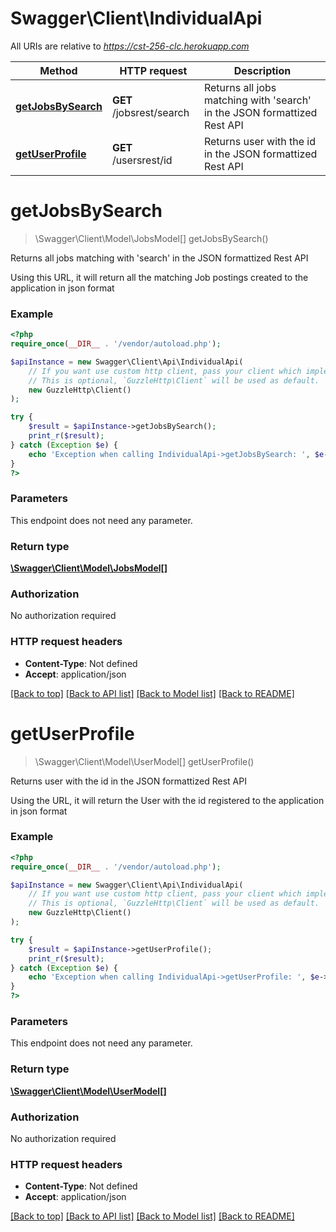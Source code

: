 # Swagger\Client\IndividualApi

All URIs are relative to *https://cst-256-clc.herokuapp.com*

Method | HTTP request | Description
------------- | ------------- | -------------
[**getJobsBySearch**](IndividualApi.md#getJobsBySearch) | **GET** /jobsrest/search | Returns all jobs matching with &#39;search&#39; in the JSON formattized Rest API
[**getUserProfile**](IndividualApi.md#getUserProfile) | **GET** /usersrest/id | Returns user with the id in the JSON formattized Rest API


# **getJobsBySearch**
> \Swagger\Client\Model\JobsModel[] getJobsBySearch()

Returns all jobs matching with 'search' in the JSON formattized Rest API

Using this URL, it will return all the matching Job postings created to the application in json format

### Example
```php
<?php
require_once(__DIR__ . '/vendor/autoload.php');

$apiInstance = new Swagger\Client\Api\IndividualApi(
    // If you want use custom http client, pass your client which implements `GuzzleHttp\ClientInterface`.
    // This is optional, `GuzzleHttp\Client` will be used as default.
    new GuzzleHttp\Client()
);

try {
    $result = $apiInstance->getJobsBySearch();
    print_r($result);
} catch (Exception $e) {
    echo 'Exception when calling IndividualApi->getJobsBySearch: ', $e->getMessage(), PHP_EOL;
}
?>
```

### Parameters
This endpoint does not need any parameter.

### Return type

[**\Swagger\Client\Model\JobsModel[]**](../Model/JobsModel.md)

### Authorization

No authorization required

### HTTP request headers

 - **Content-Type**: Not defined
 - **Accept**: application/json

[[Back to top]](#) [[Back to API list]](../../README.md#documentation-for-api-endpoints) [[Back to Model list]](../../README.md#documentation-for-models) [[Back to README]](../../README.md)

# **getUserProfile**
> \Swagger\Client\Model\UserModel[] getUserProfile()

Returns user with the id in the JSON formattized Rest API

Using the URL, it will return the User with the id registered to the application in json format

### Example
```php
<?php
require_once(__DIR__ . '/vendor/autoload.php');

$apiInstance = new Swagger\Client\Api\IndividualApi(
    // If you want use custom http client, pass your client which implements `GuzzleHttp\ClientInterface`.
    // This is optional, `GuzzleHttp\Client` will be used as default.
    new GuzzleHttp\Client()
);

try {
    $result = $apiInstance->getUserProfile();
    print_r($result);
} catch (Exception $e) {
    echo 'Exception when calling IndividualApi->getUserProfile: ', $e->getMessage(), PHP_EOL;
}
?>
```

### Parameters
This endpoint does not need any parameter.

### Return type

[**\Swagger\Client\Model\UserModel[]**](../Model/UserModel.md)

### Authorization

No authorization required

### HTTP request headers

 - **Content-Type**: Not defined
 - **Accept**: application/json

[[Back to top]](#) [[Back to API list]](../../README.md#documentation-for-api-endpoints) [[Back to Model list]](../../README.md#documentation-for-models) [[Back to README]](../../README.md)

